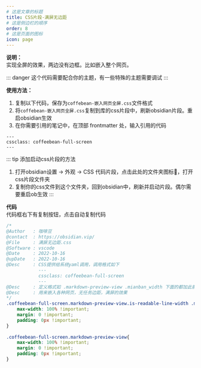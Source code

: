 ```yaml
---
# 这是文章的标题
title: CSS片段-满屏无边距
# 这是侧边栏的顺序
order: 8
# 这是页面的图标
icon: page
---
```

**说明：**  
实现全屏的效果，两边没有边框。比如嵌入整个网页。

::: danger 
这个代码需要配合你的主题，有一些特殊的主题需要调试
:::


**使用方法：**  
1. 复制以下代码，保存为`coffebean-嵌入网页全屏.css`文件格式
2. 将`coffebean-嵌入网页全屏.css`复制到库的css片段中，刷新obsidian片段。重启obsidian生效
3. 在你需要引用的笔记中，在顶部 frontmatter 处，输入引用的代码
```
---
cssclass: coffeebean-full-screen
---
```


::: tip 添加启动css片段的方法
1. 打开obsidian设置 → 外观 → CSS 代码片段，点击此处的文件夹图标📁，打开css片段文件夹
2. 复制你的css文件到这个文件夹，回到obsidian中，刷新并启动片段。偶尔需要重启ob生效
:::

**代码**  
代码框右下有复制按钮，点击自动复制代码
```css
/* 
@Author   : 咖啡豆  
@contact  : https://obsidian.vip/  
@File     : 满屏无边距.css  
@Software : vscode  
@Date     : 2022-10-16  
@upDate   : 2022-10-16  
@Desc     : CSS提供给系统yaml调用，调用格式如下  
            ---            
            cssclass: coffeebean-full-screen            
            ---
@Desc     : 定义格式如 .markdown-preview-view .mianban_width 下面的都加此前缀  
@Desc     : 用来嵌入各种网页，无任务边距，满屏的效果  
*/  
.coffeebean-full-screen.markdown-preview-view.is-readable-line-width .markdown-preview-sizer{  
    max-width: 100% !important;  
    margin: 0 !important;  
    padding: 0px !important;  
}  
  
.coffeebean-full-screen.markdown-preview-view{  
    max-width: 100% !important;  
    margin: 0 !important;  
    padding: 0px !important;  
}
```